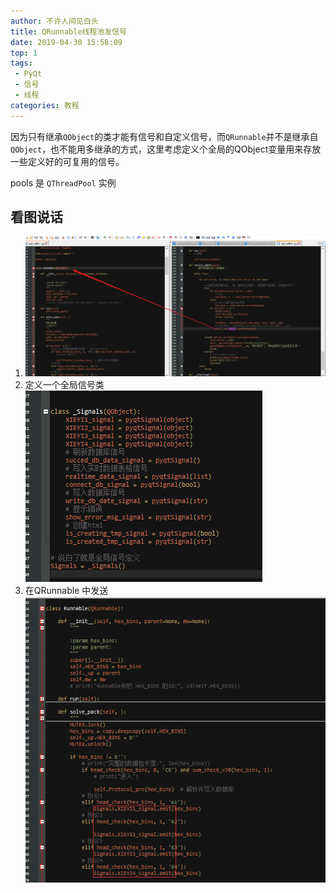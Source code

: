 ```yaml
---
author: 不许人间见白头
title: QRunnable线程池发信号
date: 2019-04-30 15:58:09
top: 1
tags: 
 - PyQt
 - 信号
 - 线程
categories: 教程
---
```


因为只有继承`QObject`的类才能有信号和自定义信号，而`QRunnable`并不是继承自`QObject`，也不能用多继承的方式，这里考虑定义个全局的QObject变量用来存放一些定义好的可复用的信号。
<!-- more -->

pools 是 `QThreadPool` 实例

## 看图说话

1. ![runnablesignal1](/images/runnablesignal1.png)
2. 定义一个全局信号类
![runnablesignal2](/images/runnablesignal2.png)
3. 在QRunnable 中发送
![runnablesignal3](/images/runnablesignal3.png)
